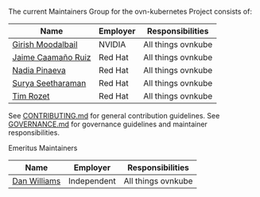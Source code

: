 The current Maintainers Group for the ovn-kubernetes Project consists of:

| Name | Employer | Responsibilities |
| ---- | -------- | ---------------- |
| [Girish Moodalbail](https://github.com/girishmg) | NVIDIA | All things ovnkube |
| [Jaime Caamaño Ruiz](https://github.com/jcaamano) | Red Hat | All things ovnkube |
| [Nadia Pinaeva](https://github.com/npinaeva) | Red Hat  | All things ovnkube |
| [Surya Seetharaman](https://github.com/tssurya)   | Red Hat | All things ovnkube |
| [Tim Rozet](https://github.com/trozet)   | Red Hat | All things ovnkube |

See [CONTRIBUTING.md](./CONTRIBUTING.md) for general contribution guidelines.
See [GOVERNANCE.md](./GOVERNANCE.md) for governance guidelines and maintainer responsibilities.

Emeritus Maintainers

| Name | Employer | Responsibilities |
| ---- | -------- | ---------------- |
| [Dan Williams](https://github.com/dcbw) | Independent  | All things ovnkube |